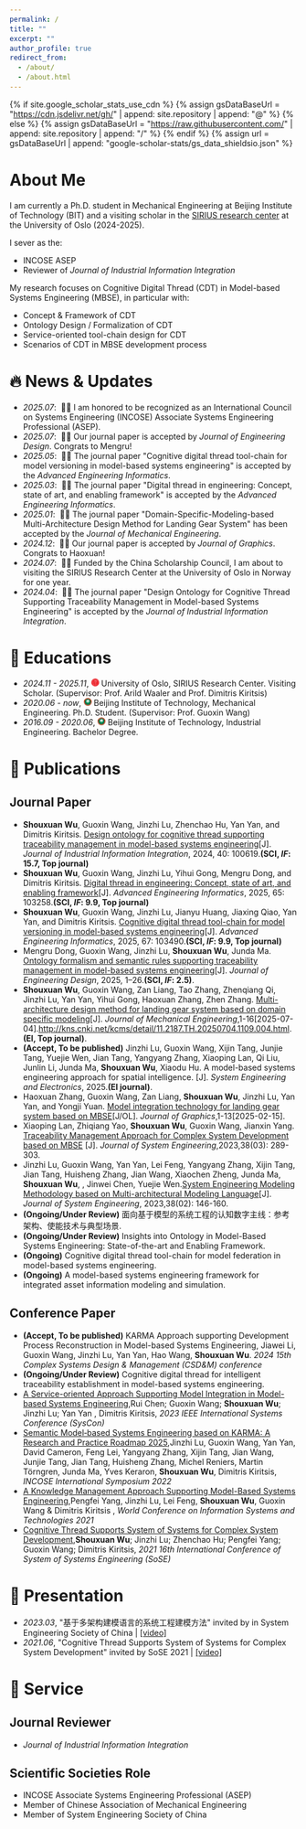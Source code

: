 ```yaml
---
permalink: /
title: ""
excerpt: ""
author_profile: true
redirect_from: 
  - /about/
  - /about.html
---
```


{% if site.google_scholar_stats_use_cdn %}
{% assign gsDataBaseUrl = "https://cdn.jsdelivr.net/gh/" | append: site.repository | append: "@" %}
{% else %}
{% assign gsDataBaseUrl = "https://raw.githubusercontent.com/" | append: site.repository | append: "/" %}
{% endif %}
{% assign url = gsDataBaseUrl | append: "google-scholar-stats/gs_data_shieldsio.json" %}

<span class='anchor' id='about-me'></span>

# About Me

I am currently a Ph.D. student in Mechanical Engineering at Beijing Institute of Technology (BIT) and a visiting scholar in the [SIRIUS research center](https://sirius-labs.no/) at the University of Oslo (2024-2025).

[//]: # (- I have published over 10 papers on journals and conferences, and hold over 15 granted/accepted patents.)
I sever as the:
- INCOSE ASEP
- Reviewer of _Journal of Industrial Information Integration_




My research focuses on Cognitive Digital Thread (CDT) in Model-based Systems Engineering (MBSE), in particular with:
- Concept & Framework of CDT 
- Ontology Design / Formalization of CDT 
- Service-oriented tool-chain design for CDT
- Scenarios of CDT in MBSE development process

[//]: # (My google scholar links: <a href='https://scholar.google.com/citations?user=linMyIYAAAAJ'><img src="https://img.shields.io/endpoint?url=https%3A%2F%2Fcdn.jsdelivr.net%2Fgh%2FWuShouXuan%2FWuShouXuan.github.io@google-scholar-stats%2Fgs_data_shieldsio.json&logo=Google%20Scholar&labelColor=f6f6f6&color=9cf&style=flat&label=citations"></a>.)


<span class='anchor' id='news'></span>
# 🔥 News & Updates
- *2025.07*: &nbsp;🎉🎉 I am honored to be recognized as an International Council on Systems Engineering (INCOSE) Associate Systems Engineering Professional (ASEP).
- *2025.07*: &nbsp;🎉🎉 Our journal paper is accepted by _Journal of Engineering Design_. Congrats to Mengru!
- *2025.05*: &nbsp;🎉🎉 The journal paper "Cognitive digital thread tool-chain for model versioning in model-based systems engineering" is accepted by the _Advanced Engineering Informatics_.
- *2025.03*: &nbsp;🎉🎉 The journal paper "Digital thread in engineering: Concept, state of art, and enabling framework" is accepted by the _Advanced Engineering Informatics_.
- *2025.01*: &nbsp;🎉🎉 The journal paper "Domain-Specific-Modeling-based Multi-Architecture Design Method for Landing Gear System" has been accepted by the _Journal of Mechanical Engineering_.
- *2024.12*: &nbsp;🎉🎉 Our journal paper is accepted by _Journal of Graphics_. Congrats to Haoxuan!
- *2024.07*: &nbsp;🎉🎉 Funded by the China Scholarship Council, I am about to visiting the SIRIUS Research Center at the University of Oslo in Norway for one year. 
- *2024.04*: &nbsp;🎉🎉 The journal paper "Design Ontology for Cognitive Thread Supporting Traceability Management in Model-based Systems Engineering" is accepted by the _Journal of Industrial Information Integration_.

<span class='anchor' id='education'></span>
# 📖 Educations
- *2024.11 - 2025.11*, <img src='images/oslo.png' style="width: 1em;"> University of Oslo, SIRIUS Research Center. Visiting Scholar. (Supervisor: Prof. Arild Waaler and Prof. Dimitris Kiritsis)
- *2020.06 - now*, <img src='images/bit.png' style="width: 1em;"> Beijing Institute of Technology, Mechanical Engineering. Ph.D. Student. (Supervisor: Prof. Guoxin Wang)
- *2016.09 - 2020.06*, <img src='images/bit.png' style="width: 1em;"> Beijing Institute of Technology, Industrial Engineering. Bachelor Degree.

<span class='anchor' id='publications'></span>
# 📝 Publications 

## Journal Paper 

- **Shouxuan Wu**, Guoxin Wang, Jinzhi Lu, Zhenchao Hu, Yan Yan, and Dimitris Kiritsis. [Design ontology for cognitive thread supporting traceability management in model-based systems engineering](https://www.sciencedirect.com/science/article/abs/pii/S2452414X24000633)[J]. _Journal of Industrial Information Integration_, 2024, 40: 100619.**(SCI, _IF_: 15.7, Top journal)**
- **Shouxuan Wu**, Guoxin Wang, Jinzhi Lu, Yihui Gong, Mengru Dong, and Dimitris Kiritsis. [Digital thread in engineering: Concept, state of art, and enabling framework](https://www.sciencedirect.com/science/article/pii/S147403462500151X)[J]. _Advanced Engineering Informatics_, 2025, 65: 103258.**(SCI, _IF_: 9.9, Top journal)**
- **Shouxuan Wu**, Guoxin Wang, Jinzhi Lu, Jianyu Huang, Jiaxing Qiao, Yan Yan, and Dimitris Kiritsis. [Cognitive digital thread tool-chain for model versioning in model-based systems engineering](https://www.sciencedirect.com/science/article/pii/S1474034625003830)[J]. _Advanced Engineering Informatics_, 2025, 67: 103490.**(SCI, _IF_: 9.9, Top journal)**
- Mengru Dong, Guoxin Wang, Jinzhi Lu, **Shouxuan Wu**, Junda Ma. [Ontology formalism and semantic rules supporting traceability management in model-based systems engineering](https://www.tandfonline.com/doi/citedby/10.1080/09544828.2025.2532291?scroll=top&needAccess=true)[J]. _Journal of Engineering Design_, 2025, 1–26.**(SCI, _IF_: 2.5)**.
- **Shouxuan Wu**, Guoxin Wang, Zan Liang, Tao Zhang, Zhenqiang Qi, Jinzhi Lu, Yan Yan, Yihui Gong, Haoxuan Zhang, Zhen Zhang. [Multi-architecture design method for landing gear system based on domain specific modeling](https://kns.cnki.net/kcms/detail/11.2187.TH.20250704.1109.004.html)[J]. _Journal of Mechanical Engineering_,1-16[2025-07-04].http://kns.cnki.net/kcms/detail/11.2187.TH.20250704.1109.004.html. **(EI, Top journal)**.
- **(Accept, To be published)**  Jinzhi Lu, Guoxin Wang, Xijin Tang, Junjie Tang, Yuejie Wen, Jian Tang, Yangyang Zhang, Xiaoping Lan, Qi Liu, Junlin Li, Junda Ma, **Shouxuan Wu**, Xiaodu Hu. A model-based systems engineering approach for spatial intelligence. [J]. _System Engineering and Electronics_, 2025.**(EI journal)**.
- Haoxuan Zhang, Guoxin Wang, Zan Liang, **Shouxuan Wu**, Jinzhi Lu, Yan Yan, and Yongji Yuan. [Model integration technology for landing gear system based on MBSE](http://kns.cnki.net/kcms/detail/10.1034.T.20250212.1625.002.html)[J/OL]. _Journal of Graphics_,1-13[2025-02-15].
- Xiaoping Lan, Zhiqiang Yao, **Shouxuan Wu**, Guoxin Wang, Jianxin Yang. [Traceability Management Approach for Complex System Development based on MBSE](https://kns.cnki.net/kcms2/article/abstract?v=3uoqIhG8C44YLTlOAiTRKu87-SJxoEJu6LL9TJzd50nXR1RVd4vjM9-ikWwjMRHBM0DIwiQduspghC_PlFnYvhSfVgt8w46m&uniplatform=NZKPT) [J]. _Journal of System Engineering_,2023,38(03): 289-303.
- Jinzhi Lu, Guoxin Wang, Yan Yan, Lei Feng, Yangyang Zhang, Xijin Tang, Jian Tang, Huisheng Zhang, Jian Wang, Xiaochen Zheng, Junda Ma, **Shouxuan Wu**, , Jinwei Chen, Yuejie Wen.[System Engineering Modeling Methodology based on Multi-architectural Modeling Language](https://kns.cnki.net/kcms2/article/abstract?v=3uoqIhG8C44YLTlOAiTRKibYlV5Vjs7ioT0BO4yQ4m_mOgeS2ml3UM3Lwras80PPKnwTyz39tdgxnrUTZZKokPZsZjfzURRQ&uniplatform=NZKPT)[J]. _Journal of System Engineering_, 2023,38(02): 146-160.
- **(Ongoing/Under Review)** 面向基于模型的系统工程的认知数字主线：参考架构、使能技术与典型场景.
- **(Ongoing/Under Review)** Insights into Ontology in Model-Based Systems Engineering: State-of-the-art and Enabling Framework.
- **(Ongoing)** Cognitive digital thread tool-chain for model federation in model-based systems engineering. 
- **(Ongoing)** A model-based systems engineering framework for integrated asset information modeling and simulation.



## Conference Paper
- **(Accept, To be published)** KARMA Approach supporting Development Process Reconstruction in Model-based Systems Engineering, Jiawei Li, Guoxin Wang, Jinzhi Lu, Yan Yan, Hao Wang, **Shouxuan Wu**. _2024 15th Complex Systems Design & Management (CSD&M) conference_
- **(Ongoing/Under Review)** Cognitive digital thread for intelligent traceability establishment in model-based systems engineering.
- [A Service-oriented Approach Supporting Model Integration in Model-based Systems Engineering](https://ieeexplore.ieee.org/abstract/document/10131078),Rui Chen; Guoxin Wang; **Shouxuan Wu**; Jinzhi Lu; Yan Yan , Dimitris Kiritsis, _2023 IEEE International Systems Conference (SysCon)_
- [Semantic Model‐based Systems Engineering based on KARMA: A Research and Practice Roadmap 2025](https://incose.onlinelibrary.wiley.com/doi/abs/10.1002/iis2.12959),Jinzhi Lu, Guoxin Wang, Yan Yan, David Cameron, Feng Lei, Yangyang Zhang, Xijin Tang, Jian Wang, Junjie Tang, Jian Tang, Huisheng Zhang, Michel Reniers, Martin Törngren, Junda Ma, Yves Keraron, **Shouxuan Wu**, Dimitris Kiritsis, _INCOSE International Symposium 2022_
- [A Knowledge Management Approach Supporting Model-Based Systems Engineering](https://link.springer.com/chapter/10.1007/978-3-030-72651-5_55),Pengfei Yang, Jinzhi Lu, Lei Feng, **Shouxuan Wu**, Guoxin Wang & Dimitris Kiritsis , _World Conference on Information Systems and Technologies 2021_
- [Cognitive Thread Supports System of Systems for Complex System Development](https://ieeexplore.ieee.org/document/9497473),**Shouxuan Wu**; Jinzhi Lu; Zhenchao Hu; Pengfei Yang; Guoxin Wang; Dimitris Kiritsis, _2021 16th International Conference of System of Systems Engineering (SoSE)_


<span class='anchor' id='honors'></span>


<span class='anchor' id='presentation'></span>

# 💬 Presentation
- *2023.03*, "基于多架构建模语言的系统工程建模方法" invited by in System Engineering Society of China  \| [\[video\]](https://www.bilibili.com/video/BV1Ph4y1M7HQ/?spm_id_from=333.999.0.0&vd_source=0eeaaf8c44af71ea00cedc4c27622906)
- *2021.06*, "Cognitive Thread Supports System of Systems for Complex System Development" invited by SoSE 2021  \| [\[video\]](https://www.bilibili.com/video/BV1jr4y1r7Gp/?spm_id_from=333.788.videocard.0&vd_source=0eeaaf8c44af71ea00cedc4c27622906)

<span class='anchor' id='service'></span>

# 💼 Service
## Journal Reviewer
- _Journal of Industrial Information Integration_

## Scientific Societies Role
- INCOSE Associate Systems Engineering Professional (ASEP)
- Member of Chinese Association of Mechanical Engineering
- Member of System Engineering Society of China

<span class='anchor' id='projects'></span>

[//]: # ([中文版]&#40;https://wushouxuan.github.io/CN&#41;)

[//]: # (# 🔨 Project  )

[//]: # (<div class='paper-box'><div class='paper-box-image'><div><div class="badge">Open Source MBSE Project</div><img src='images/MarRoverMBSE.png' alt="sym" width="100%"></div></div>)

[//]: # (<div class='paper-box-text' markdown="1">)

[//]: # ()
[//]: # ([Mars Rover MBSE modeling]&#40;http://ikarma.chinambse.com/usecase/301&#41;)

[//]: # ()
[//]: # (**Shouxuan Wu**, Jiawei Li, Rui Chen, Zhiqing Liu, Mengru Dong)

[//]: # ()
[//]: # ( <strong><span class='show_paper_citations' data='DhtAFkwAAAAJ:ALROH1vI_8AC'></span></strong>)

[//]: # ()
[//]: # (- This work focus on the concept modeling, early verification, and integration of Mars Rover.)

[//]: # (- Academic Impact: This work is developed based on mission, operation, function, logic and physics &#40;MOFLP&#41; modeling methodology and OSLC services, which supports the demand for multi-architecture modeling based on the same meta meta-models, and improves the ability for integrating heterogenous models in different modeling tools.)

[//]: # (- Industry Impact: This work includes at least 4 heterogenous modeling languages/tools &#40;Excel, KARMA, Modelica, Julia&#41;, and can be reused in other similar modeling project.)

[//]: # (- [\[video\]]&#40;https://www.bilibili.com/video/BV15Y411f7PG/?spm_id_from=333.999.0.0&vd_source=0eeaaf8c44af71ea00cedc4c27622906&#41; )

[//]: # ()
[//]: # (</div>)

[//]: # (</div>)
<script type="text/javascript" id="clustrmaps" src="//cdn.clustrmaps.com/map_v2.js?cl=080808&w=300&t=tt&d=Ty4k3O_vxcx4PxqQv-Ai_DOtHZrXai3T72vSBL5D0Uo&co=ffffff&cmo=3acc3a&cmn=ff5353&ct=808080"></script>


